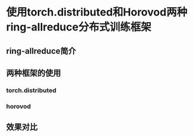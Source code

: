 # 使用torch.distributed和Horovod两种ring-allreduce分布式训练框架

## ring-allreduce简介

## 两种框架的使用

### torch.distributed

### horovod

## 效果对比



